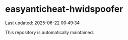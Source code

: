 # easyanticheat-hwidspoofer

Last updated: 2025-06-22 00:49:34

This repository is automatically maintained.
